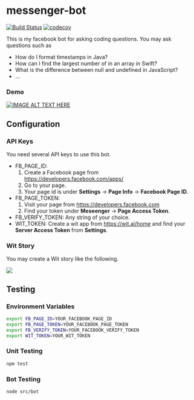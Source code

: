 # messenger-bot

[![Build Status](https://travis-ci.org/waitingcheung/messenger-bot.svg?branch=master)](https://travis-ci.org/waitingcheung/messenger-bot)
[![codecov](https://codecov.io/gh/waitingcheung/messenger-bot/branch/master/graph/badge.svg)](https://codecov.io/gh/waitingcheung/messenger-bot)

This is my facebook bot for asking coding questions. You may ask questions such as
- How do I format timestamps in Java?
- How can I find the largest number of in an array in Swift?
- What is the difference between null and undefined in JavaScript?
- ...

### Demo

[![IMAGE ALT TEXT HERE](https://img.youtube.com/vi/OTlqFy6h5UY/0.jpg)](https://youtu.be/OTlqFy6h5UY)

## Configuration

### API Keys

You need several API keys to use this bot.
- FB_PAGE_ID: 
  1. Create a Facebook page from https://developers.facebook.com/apps/
  2. Go to your page.
  3. Your page id is under **Settings** -> **Page Info** -> **Facebook Page ID**.
- FB_PAGE_TOKEN:
  1. Visit your page from https://developers.facebook.com
  2. Find your token under **Meseenger** -> **Page Access Token**.
- FB_VERIFY_TOKEN: Any string of your choice.
- WIT_TOKEN: Create a wit app from https://wit.ai/home and find your **Server Access Token** from **Settings**.

### Wit Story

You may create a Wit story like the following.

![](https://cloud.githubusercontent.com/assets/2617118/15283614/77c72254-1b7e-11e6-9c40-a168cf43635d.png)

## Testing

### Environment Variables
```sh
export FB_PAGE_ID=YOUR_FACEBOOK_PAGE_ID
export FB_PAGE_TOKEN=YOUR_FACEBOOK_PAGE_TOKEN
export FB_VERIFY_TOKEN=YOUR_FACEBOOK_VERIFY_TOKEN
export WIT_TOKEN=YOUR_WIT_TOKEN
```

### Unit Testing
```sh
npm test
```

### Bot Testing
```sh
node src/bot
```
